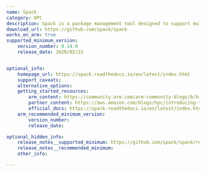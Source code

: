 ```yaml
---
name: Spack
category: HPC
description: Spack is a package management tool designed to support multiple versions and configurations of software on a wide variety of platforms and environments. 
download_url: https://github.com/spack/spack
works_on_arm: true
supported_minimum_version:
    version_number: 0.14.0
    release_date: 2020/02/23


optional_info:
    homepage_url: https://spack.readthedocs.io/en/latest/index.html
    support_caveats:
    alternative_options:
    getting_started_resources:
        arm_content: https://community.arm.com/arm-community-blogs/b/high-performance-computing-blog/posts/arm-compiler-for-linux-and-arm-pl-now-available-in-spack
        partner_content: https://aws.amazon.com/blogs/hpc/introducing-the-spack-rolling-binary-cache/
        official_docs: https://spack.readthedocs.io/en/latest/index.html
    arm_recommended_minimum_version:
        version_number:
        release_date:

optional_hidden_info:
    release_notes__supported_minimum: https://github.com/spack/spack/releases/tag/v0.14.0
    release_notes__recommended_minimum:
    other_info:

---
```

